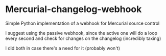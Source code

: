 # Mercurial-changelog-webhook
Simple Python implementation of a webhook for Mercurial source control

I suggest using the passive webhook, since the active one will do a loop every second and check for changes on the changelog (incredibly taxing)

I did both in case there's a need for it (probably won't)
